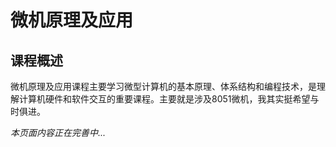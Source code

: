# 微机原理及应用

## 课程概述

微机原理及应用课程主要学习微型计算机的基本原理、体系结构和编程技术，是理解计算机硬件和软件交互的重要课程。主要就是涉及8051微机，我其实挺希望与时俱进。

*本页面内容正在完善中...*